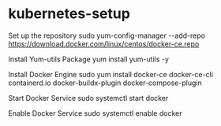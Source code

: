 # kubernetes-setup


Set up the repository
sudo yum-config-manager --add-repo https://download.docker.com/linux/centos/docker-ce.repo

Install Yum-utils Package
  yum install yum-utils -y

  
Install Docker Engine
sudo yum install docker-ce docker-ce-cli containerd.io docker-buildx-plugin docker-compose-plugin


Start Docker Service 
sudo systemctl start docker

Enable Docker Service
sudo systemctl enable docker 


